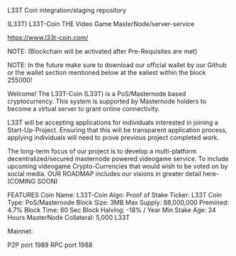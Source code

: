 L33T Coin integration/staging repository

(L33T) L33T-Coin THE Video Game MasterNode/server-service

https://www.l33t-coin.com/

NOTE: (Blockchain will be activated after Pre-Requisites are met)

NOTE: In the future make sure to download our official wallet by our Github or the wallet section mentioned below at the ealiest within the block 255000!

Welcome! The L33T-Coin (L33T) is a PoS/Masternode based cryptocurrency. This system is supported by Masternode holders to become a virtual server to grant online connectivity.

L33T will be accepting applications for individuals interested in joining a Start-Up-Project. Ensuring that this will be transparent application process, applying individuals will need to prove previous project completed work.

The long-term focus of our project is to develop a multi-platform decentralized/secured masternode powered videogame service. To include upcoming videogame Crypto-Currencies that would wish to be voted on by social media. OUR ROADMAP includes our visions in greater detail here- (COMING SOON)

FEATURES Coin Name: L33T-Coin Algo: Proof of Stake Ticker: L33T Coin Type: PoS/Masternode Block Size: 3MB Max Supply: 88,000,000 Premined: 4.7% Block Time: 60 Sec Block Halving: -18% / Year Min Stake Age: 24 Hours MasterNode Collateral: 5,000 L33T

Mainnet:

P2P port 1989 RPC port 1988
